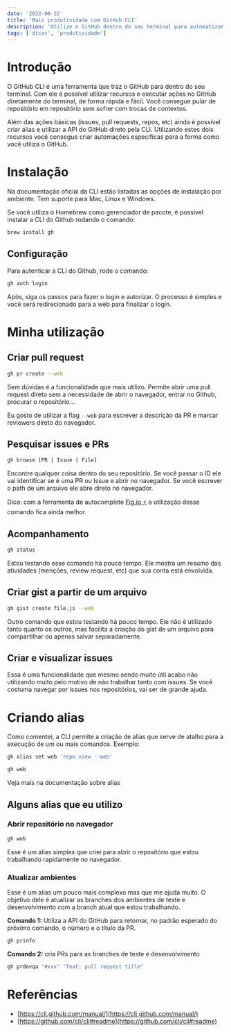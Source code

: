 ```yaml
---
date: '2022-08-22'
title: 'Mais produtividade com GitHub CLI'
description: 'Utilize o GitHub dentro do seu terminal para automatizar tarefas'
tags: ['dicas', 'produtividade']
---
```


# Introdução

O GitHub CLI é uma ferramenta que traz o GitHub para dentro do seu terminal. Com ele é possível utilizar recursos e executar ações no GitHub diretamente do terminal, de forma rápida e fácil. Você consegue pular de repositório em repositório sem sofrer com trocas de contextos.

Além das ações básicas (issues, pull requests, repos, etc) ainda é possível criar alias e utilizar a API do GitHub direto pela CLI. Utilizando estes dois recursos você consegue criar automações específicas para a forma como você utiliza o GitHub.

# Instalação

Na documentação oficial da CLI estão listadas as opções de instalação por ambiente. Tem suporte para Mac, Linux e Windows.

Se você utiliza o Homebrew como gerenciador de pacote, é possível instalar a CLI do Github rodando o comando:

```bash
brew install gh
```

## Configuração

Para autenticar a CLI do Github, rode o comando:

```bash
gh auth login
```

Após, siga os passos para fazer o login e autorizar. O processo é simples e você será redirecionado para a web para finalizar o login.

# Minha utilização

## Criar pull request

```bash
gh pr create --web
```

Sem dúvidas é a funcionalidade que mais utilizo. Permite abrir uma pull request direto sem a necessidade de abrir o navegador, entrar no Github, procurar o repositório…

Eu gosto de utilizar a flag `--web` para escrever a descrição da PR e marcar reviewers direto do navegador.

## Pesquisar issues e PRs

```bash
gh browse [PR | Issue | File]
```

Encontre qualquer coisa dentro do seu repositório. Se você passar o ID ele vai identificar se é uma PR ou Issue e abrir no navegador. Se você escrever o path de um arquivo ele abre direto no navegador.

Dica: com a ferramenta de autocomplete [Fig.io ⚡️](http://Fig.io) a utilização desse comando fica ainda melhor.

## Acompanhamento

```bash
gh status
```

Estou testando esse comando há pouco tempo. Ele mostra um resumo das atividades (menções, review request, etc) que sua conta está envolvida.

## Criar gist a partir de um arquivo

```bash
gh gist create file.js --web
```

Outro comando que estou testando há pouco tempo. Ele não é utilizado tanto quanto os outros, mas facilita a criação do gist de um arquivo para compartilhar ou apenas salvar separadamente.

## Criar e visualizar issues

Essa é uma funcionalidade que mesmo sendo muito útil acabo não utilizando muito pelo motivo de não trabalhar tanto com issues. Se você costuma navegar por issues nos repositórios, vai ser de grande ajuda.

# Criando alias

Como comentei, a CLI permite a criação de alias que serve de atalho para a execução de um ou mais comandos. Exemplo:

```bash
gh alias set web 'repo view --web'

gh web
```

Veja mais na documentação sobre alias

## Alguns alias que eu utilizo

### Abrir repositório no navegador

```bash
gh web
```

Esse é um alias simples que criei para abrir o repositório que estou trabalhando rapidamente no navegador.

### Atualizar ambientes

Esse é um alias um pouco mais complexo mas que me ajuda muito. O objetivo dele é atualizar as branches dos ambientes de teste e desenvolvimento com a branch atual que estou trabalhando.

**Comando 1:** Utiliza a API do GitHub para retornar, no padrão esperado do próximo comando, o número e o título da PR.

```bash
gh prinfo
```

**Comando 2:** cria PRs para as branches de teste e desenvolvimento

```bash
gh prdevqa "#xxx" "feat: pull request title"
```

# Referências

- [https://cli.github.com/manual/](https://cli.github.com/manual/)
- [https://github.com/cli/cli#readme](https://github.com/cli/cli#readme)

